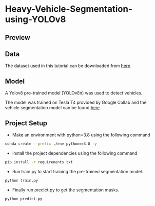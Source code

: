 # Heavy-Vehicle-Segmentation-using-YOLOv8

## Preview


## Data

The dataset used in this tutorial can be downloaded from [here]([https://drive.google.com/file/d/1JbwLyqpFCXmftaJY1oap8Sa6KfjoWJta/view?usp=sharing](https://universe.roboflow.com/spcv-lab-iitt/heavy-vehicle-detection-qiop2)).

## Model

A Yolov8 pre-trained model (YOLOv8n) was used to detect vehicles.

The model was trained on Tesla T4 provided by Google Collab and the vehicle segmentation model can be found [here]([https://drive.google.com/file/d/11brwx1dOZ5dGAlrCMQ_IQrYt51Y4lIJ2/view?usp=sharing])

## Project Setup

* Make an environment with python=3.8 using the following command 
``` bash
conda create --prefix ./env python==3.8 -y
```

* Install the project dependencies using the following command 
```bash
pip install -r requirements.txt
```
* Run train.py to start training the pre-trained segmentation model.
``` python
python train.py
```

* Finally run predict.py to get the segmentation masks.
```python
python predict.py
```
